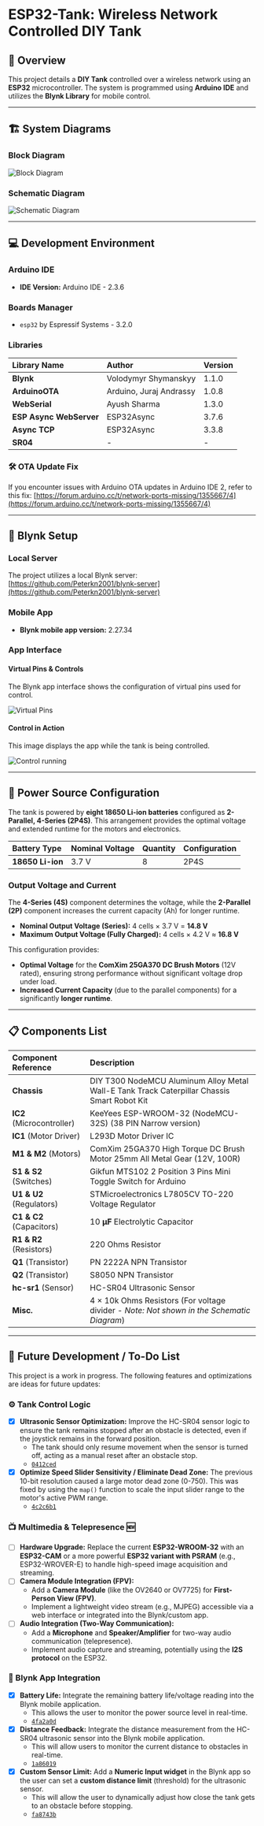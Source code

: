 # ESP32-Tank: Wireless Network Controlled DIY Tank

## 🚀 Overview

This project details a **DIY Tank** controlled over a wireless network using an **ESP32** microcontroller. The system is programmed using **Arduino IDE** and utilizes the **Blynk Library** for mobile control.

---

## 🏗️ System Diagrams

### Block Diagram

![Block Diagram](Block%20Diagram.png)

### Schematic Diagram

![Schematic Diagram](Tank%20Schematic_schem.png)

---

## 💻 Development Environment

### Arduino IDE

* **IDE Version:** Arduino IDE - 2.3.6

### Boards Manager

* `esp32` by Espressif Systems - 3.2.0

### Libraries

| Library Name | Author | Version |
| :--- | :--- | :--- |
| **Blynk** | Volodymyr Shymanskyy | 1.1.0 |
| **ArduinoOTA** | Arduino, Juraj Andrassy | 1.0.8 |
| **WebSerial** | Ayush Sharma | 1.3.0 |
| **ESP Async WebServer** | ESP32Async | 3.7.6 |
| **Async TCP** | ESP32Async | 3.3.8 |
| **SR04** | -   | -   |

### 🛠️ OTA Update Fix

If you encounter issues with Arduino OTA updates in Arduino IDE 2, refer to this fix:
[https://forum.arduino.cc/t/network-ports-missing/1355667/4](https://forum.arduino.cc/t/network-ports-missing/1355667/4)

---

## 📱 Blynk Setup

### Local Server

The project utilizes a local Blynk server:
[https://github.com/Peterkn2001/blynk-server](https://github.com/Peterkn2001/blynk-server)

### Mobile App

* **Blynk mobile app version:** 2.27.34

### App Interface

#### Virtual Pins & Controls

The Blynk app interface shows the configuration of virtual pins used for control.

![Virtual Pins](Blynk%20App%20Virtual%20Pins.jpg)

#### Control in Action

This image displays the app while the tank is being controlled.

![Control running](Blynk%20App%20Running.jpg)

---

## 🔋 Power Source Configuration

The tank is powered by **eight 18650 Li-ion batteries** configured as **2-Parallel, 4-Series (2P4S)**. This arrangement provides the optimal voltage and extended runtime for the motors and electronics.

| Battery Type | Nominal Voltage | Quantity | Configuration |
| :--- | :--- | :--- | :--- |
| **18650 Li-ion** | 3.7 V | 8 | 2P4S |

### Output Voltage and Current

The **4-Series (4S)** component determines the voltage, while the **2-Parallel (2P)** component increases the current capacity (Ah) for longer runtime.

* **Nominal Output Voltage (Series):** 4 cells × 3.7 V = **14.8 V**
* **Maximum Output Voltage (Fully Charged):** 4 cells × 4.2 V ≈ **16.8 V**

This configuration provides:
* **Optimal Voltage** for the **ComXim 25GA370 DC Brush Motors** (12V rated), ensuring strong performance without significant voltage drop under load.
* **Increased Current Capacity** (due to the parallel components) for a significantly **longer runtime**.

---

## 📋 Components List

| Component Reference | Description |
| :--- | :--- |
| **Chassis** | DIY T300 NodeMCU Aluminum Alloy Metal Wall-E Tank Track Caterpillar Chassis Smart Robot Kit |
| **IC2** (Microcontroller) | KeeYees ESP-WROOM-32 (NodeMCU-32S) (38 PIN Narrow version) |
| **IC1** (Motor Driver) | L293D Motor Driver IC |
| **M1 & M2** (Motors) | ComXim 25GA370 High Torque DC Brush Motor 25mm All Metal Gear (12V, 100R) |
| **S1 & S2** (Switches) | Gikfun MTS102 2 Position 3 Pins Mini Toggle Switch for Arduino |
| **U1 & U2** (Regulators) | STMicroelectronics L7805CV TO-220 Voltage Regulator |
| **C1 & C2** (Capacitors) | 10 **µF** Electrolytic Capacitor |
| **R1 & R2** (Resistors) | 220 Ohms Resistor |
| **Q1** (Transistor) | PN 2222A NPN Transistor |
| **Q2** (Transistor) | S8050 NPN Transistor |
| **hc-sr1** (Sensor) | HC-SR04 Ultrasonic Sensor |
| **Misc.** | 4 $\times$ 10k Ohms Resistors (For voltage divider - *Note: Not shown in the Schematic Diagram*) |

---

## 🚧 Future Development / To-Do List

This project is a work in progress. The following features and optimizations are ideas for future updates:

### ⚙️ Tank Control Logic

* [x] **Ultrasonic Sensor Optimization:** Improve the HC-SR04 sensor logic to ensure the tank remains stopped after an obstacle is detected, even if the joystick remains in the forward position.
    * The tank should only resume movement when the sensor is turned off, acting as a manual reset after an obstacle stop.
    * [`0412ced`](https://github.com/SavageBeef/ESP32-Tank/commit/0412ced1019b2e85aa10e8bf287e56d3dd1e1c23)
* [x] **Optimize Speed Slider Sensitivity / Eliminate Dead Zone:** The previous 10-bit resolution caused a large motor dead zone (0-750). This was fixed by using the `map()` function to scale the input slider range to the motor's active PWM range.
    * [`4c2c6b1`](https://github.com/SavageBeef/ESP32-Tank/commit/4c2c6b1081278c5ccd0cd4174da5427822565486)

### 📺 Multimedia & Telepresence 🆕

* [ ] **Hardware Upgrade:** Replace the current **ESP32-WROOM-32** with an **ESP32-CAM** or a more powerful **ESP32 variant with PSRAM** (e.g., ESP32-WROVER-E) to handle high-speed image acquisition and streaming.
* [ ] **Camera Module Integration (FPV):**
    * Add a **Camera Module** (like the OV2640 or OV7725) for **First-Person View (FPV)**.
    * Implement a lightweight video stream (e.g., MJPEG) accessible via a web interface or integrated into the Blynk/custom app.
* [ ] **Audio Integration (Two-Way Communication):**
    * Add a **Microphone** and **Speaker/Amplifier** for two-way audio communication (telepresence).
    * Implement audio capture and streaming, potentially using the **I2S protocol** on the ESP32.

### 📱 Blynk App Integration

* [x] **Battery Life:** Integrate the remaining battery life/voltage reading into the Blynk mobile application. 
    * This allows the user to monitor the power source level in real-time.
    * [`4fa2a0d`](https://github.com/SavageBeef/ESP32-Tank/commit/4fa2a0db8150598015da4d4c1dc8b0fdf28ded42)
* [x] **Distance Feedback:** Integrate the distance measurement from the HC-SR04 ultrasonic sensor into the Blynk mobile application. 
    * This will allow users to monitor the current distance to obstacles in real-time.
    * [`1a86019`](https://github.com/SavageBeef/ESP32-Tank/commit/1a86019a34868218a9e55ddc37525fbe77eed8e1)
* [x] **Custom Sensor Limit:** Add a **Numeric Input widget** in the Blynk app so the user can set a **custom distance limit** (threshold) for the ultrasonic sensor.
    * This will allow the user to dynamically adjust how close the tank gets to an obstacle before stopping.
    * [`fa8743b`](https://github.com/SavageBeef/ESP32-Tank/commit/fa8743b2416cef666430fe2d0306312941814d07)
